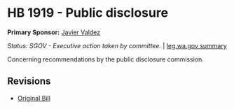 # HB 1919 - Public disclosure
**Primary Sponsor:** [Javier Valdez](/person/leg/javier.valdez.md)

*Status: SGOV - Executive action taken by committee.* | [leg.wa.gov summary](https://app.leg.wa.gov/billsummary?BillNumber=1919&Year=2021)

Concerning recommendations by the public disclosure commission.

## Revisions
* [Original Bill](1/)